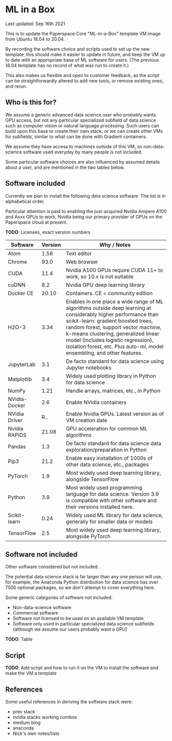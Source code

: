 # ML in a Box

Last updated: Sep 16th 2021

This is to update the Paperspace Core "ML-in-a-Box" template VM image from Ubuntu 18.04 to 20.04.

By recording the software choice and scripts used to set up the new template, this should make it easier to update in future, and keep the VM up to date with an appropriate base of ML software for users. (The previous 18.04 template has no record of what was run to create it.)

This also makes us flexible and open to customer feedback, as the script can be straightforwardly altered to add new tools, or remove existing ones, and rerun.

## Who is this for?

We assume a generic advanced data science user who probably wants GPU access, but not any particular specialized subfield of data science such as computer vision or natural language processing. Such users can build upon this base to create their own stack, or we can create other VMs for subfields, similar to what can be done with Gradient containers.

We assume they have access to machines outside of this VM, so non-data-science software used everyday by many people is not included.

Some particular software choices are also influenced by assumed details about a user, and are mentioned in the two tables below.

## Software included

Currently we plan to install the following data science software. The list is in alphabetical order.

Particular attention is paid to enabling the just-acquired Nvidia Ampere A100 and Axxx GPUs to work, Nvidia being our primary provider of GPUs on the Paperspace cloud at present.

**TODO**: Licenses, exact version numbers

| Software | Version | Why / Notes |
| ------------- | ------------- | ------------- |
| Atom | 1.58 | Text editor |
| Chrome | 93.0 | Web browser |
| CUDA | 11.4 | Nvidia A100 GPUs require CUDA 11+ to work, so 10.x is not suitable |
| cuDNN | 8.2 | Nvidia GPU deep learning library |
| Docker CE | 20.10 | Containers. CE = community edition |
| H2O-3 | 3.34 | Enables in one place a wide range of ML algorithms outside deep learning at considerably higher performance than scikit-learn: gradient boosted trees, random forest, support vector machine, k-means clustering, generalized linear model (includes logistic regression), isolation forest, etc. Plus auto-ml, model ensembling, and other features. |
| JupyterLab | 3.1 | De facto standard for data science using Jupyter notebooks |
| Matplotlib | 3.4 | Widely used plotting library in Python for data science |
| NumPy | 1.21 | Handle arrays, matrices, etc., in Python |
| NVidia-Docker | 2.6 | Enable NVidia containers |
| NVidia Driver | R.. | Enable Nvidia GPUs. Latest version as of VM creation date |
| Nvidia RAPIDS | 21.08 | GPU acceleration for common ML algorithms |
| Pandas | 1.3 | De facto standard for data science data exploration/preparation in Python |
| Pip3 | 21.2 | Enable easy installation of 1000s of other data science, etc., packages |
| PyTorch | 1.9 | Most widely used deep learning library, alongside TensorFlow |
| Python | 3.9 | Most widely used programming language for data science. Version 3.9 is compatible with other software and their versions installed here. |
| Scikit-learn | 0.24 | Widely used ML library for data science, generally for smaller data or models |
| TensorFlow | 2.5 | Most widely used deep learning library, alongside PyTorch |

## Software not included

Other software considered but not included.

The potential data science stack is far larger than any one person will use, for example, the Anaconda Python distribution for data science has over 7500 optional packages, so we don't attempt to cover everything here.

Some generic categories of software not included:

 - Non-data-science software
 - Commercial software
 - Software not licensed to be used on an available VM template
 - Software only used in particular specialized data science subfields (although we assume our users probably want a GPU)

**TODO**: Table

## Script

**TODO**: Add script and how to run it on the VM to install the software and make the VM a template

## References

Some useful references in deriving the software stack were:

 - prev stack
 - nvidia stacks working combos
 - medium blog
 - anaconda
 - Nick's own notes/lists
